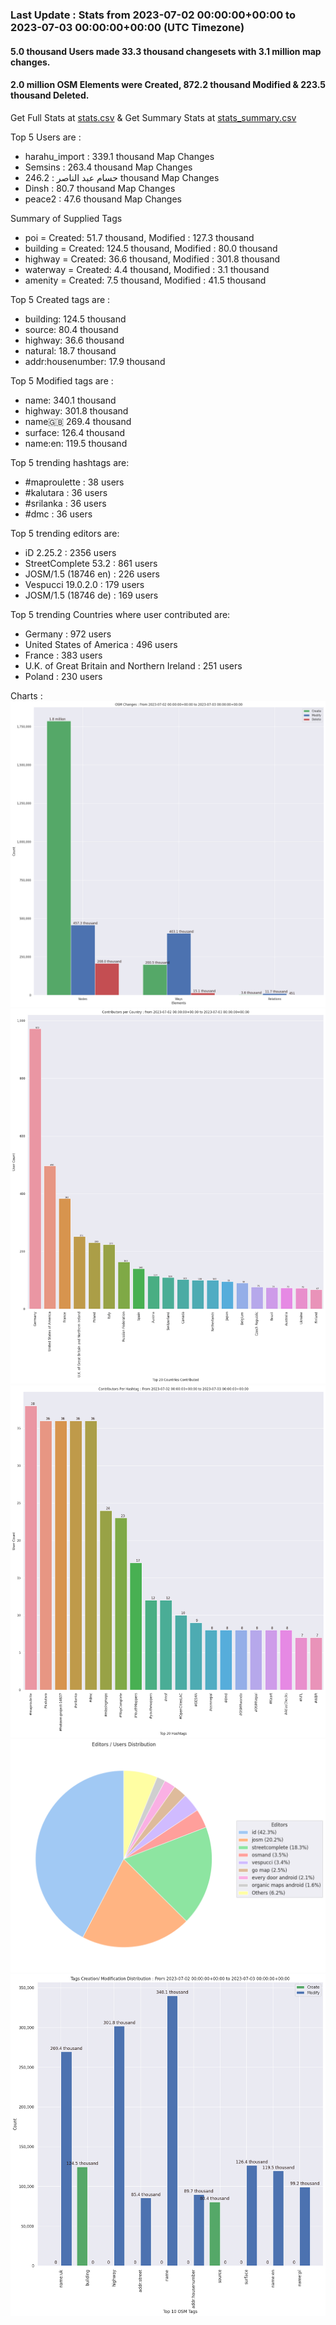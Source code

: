 ### Last Update : Stats from 2023-07-02 00:00:00+00:00 to 2023-07-03 00:00:00+00:00 (UTC Timezone)

#### 5.0 thousand Users made 33.3 thousand changesets with 3.1 million map changes.
#### 2.0 million OSM Elements were Created, 872.2 thousand Modified & 223.5 thousand Deleted.
Get Full Stats at [stats.csv](/stats/Global/Daily/stats.csv)
 & Get Summary Stats at [stats_summary.csv](/stats/Global/Daily/stats_summary.csv)

Top 5 Users are : 
- harahu_import : 339.1 thousand Map Changes
- Semsins : 263.4 thousand Map Changes
- حسام عبد الناصر : 246.2 thousand Map Changes
- Dinsh : 80.7 thousand Map Changes
- peace2 : 47.6 thousand Map Changes

Summary of Supplied Tags
- poi = Created: 51.7 thousand, Modified : 127.3 thousand
- building = Created: 124.5 thousand, Modified : 80.0 thousand
- highway = Created: 36.6 thousand, Modified : 301.8 thousand
- waterway = Created: 4.4 thousand, Modified : 3.1 thousand
- amenity = Created: 7.5 thousand, Modified : 41.5 thousand


Top 5 Created tags are :
- building: 124.5 thousand
- source: 80.4 thousand
- highway: 36.6 thousand
- natural: 18.7 thousand
- addr:housenumber: 17.9 thousand


Top 5 Modified tags are :
- name: 340.1 thousand
- highway: 301.8 thousand
- name:uk: 269.4 thousand
- surface: 126.4 thousand
- name:en: 119.5 thousand


Top 5 trending hashtags are:
- #maproulette : 38 users
- #kalutara : 36 users
- #srilanka : 36 users
- #dmc : 36 users


Top 5 trending editors are:
- iD 2.25.2 : 2356 users
- StreetComplete 53.2 : 861 users
- JOSM/1.5 (18746 en) : 226 users
- Vespucci 19.0.2.0 : 179 users
- JOSM/1.5 (18746 de) : 169 users


Top 5 trending Countries where user contributed are:
- Germany : 972 users
- United States of America : 496 users
- France : 383 users
- U.K. of Great Britain and Northern Ireland : 251 users
- Poland : 230 users


 Charts : 
![Alt text](./stats_osm_changes.png) 
![Alt text](./stats_users_per_country.png) 
![Alt text](./stats_users_per_hashtag.png) 
![Alt text](./stats_editors_pie_chart.png) 
![Alt text](./stats_tags.png) 
